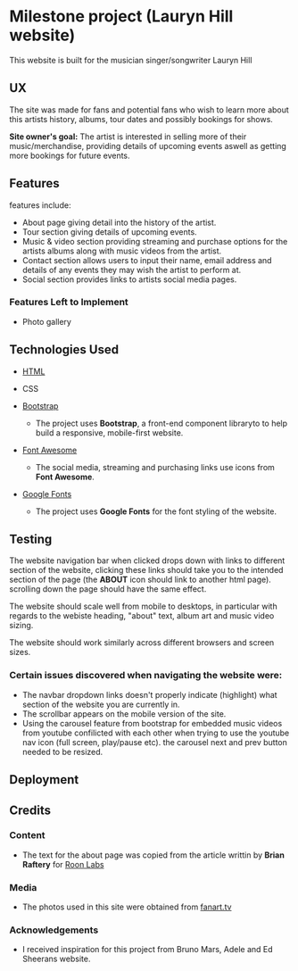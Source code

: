 # Milestone project (Lauryn Hill website)

This website is built for the musician singer/songwriter Lauryn Hill

## UX

The site was made for fans and potential fans who wish to learn more about this artists history, albums, tour dates and possibly bookings for shows.

**Site owner's goal:**
The artist is interested in selling more of their music/merchandise, providing details of upcoming events aswell as getting more bookings for future events. 

## Features

features include:

- About page giving detail into the history of the artist.
- Tour section giving details of upcoming events.
- Music & video section providing streaming and purchase options for the artists albums along with music videos from the artist.
- Contact section allows users to input their name, email address and details of any events they may wish the artist to perform at.
- Social section provides links to artists social media pages.

### Features Left to Implement
- Photo gallery

## Technologies Used

- [HTML](https://html.com)

- CSS
    
- [Bootstrap](https://getbootstrap.com)
    - The project uses **Bootstrap**, a front-end component libraryto to help build a responsive, mobile-first website.
- [Font Awesome](https://fontawesome.com)
    - The social media, streaming and purchasing links use icons from **Font Awesome**.

- [Google Fonts](https://fonts.google.com)
    -  The project uses **Google Fonts** for the font styling of the website.

## Testing

The website navigation bar when clicked drops down with links to different section of the website, clicking these links should take you to the intended section of the page (the **ABOUT** icon should link to another html page). 
scrolling down the page should have the same effect.

The website should scale well from mobile to desktops, in particular with regards to the webiste heading, "about" text, album art and music video sizing.

The website should work similarly across different browsers and screen sizes.

### Certain issues discovered when navigating the website were:
- The navbar dropdown links doesn't properly indicate (highlight) what section of the website you are currently in.
- The scrollbar appears on the mobile version of the site.
- Using the carousel feature from bootstrap for embedded music videos from youtube confilicted with each other when trying to use the youtube nav icon (full screen, play/pause etc). the carousel next and prev button needed to be resized.

## Deployment



## Credits

### Content
- The text for the about page was copied from the article writtin by **Brian Raftery** for [Roon Labs](https://roonlabs.com)

### Media
- The photos used in this site were obtained from [fanart.tv](https://fanart.tv)

### Acknowledgements

- I received inspiration for this project from Bruno Mars, Adele and Ed Sheerans website.

